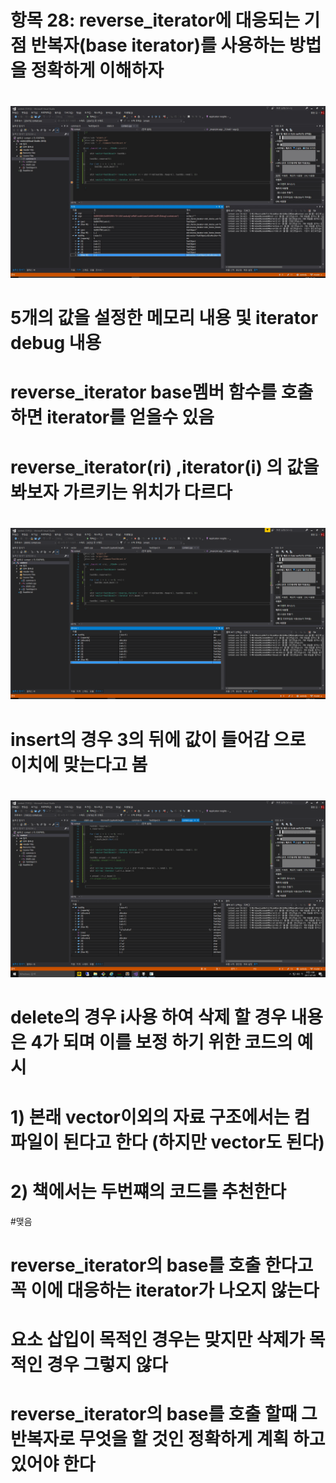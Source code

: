 # 항목 28: reverse_iterator에 대응되는 기점 반복자(base iterator)를 사용하는 방법을 정확하게 이해하자

# 
![alt text](https://github.com/ElementalKiss/AAStudy/blob/master/effstl/book/image/item28_img1.jpg "1")
# 5개의 값을 설정한 메모리 내용 및 iterator debug 내용 
# reverse_iterator base멤버 함수를 호출 하면 iterator를 얻을수 있음
# reverse_iterator(ri) ,iterator(i) 의 값을 봐보자 가르키는 위치가 다르다

#
![alt text](https://github.com/ElementalKiss/AAStudy/blob/master/effstl/book/image/item28_img3.png "3")
# insert의 경우 3의 뒤에 값이 들어감 으로 이치에 맞는다고 봄

#
![alt text](https://github.com/ElementalKiss/AAStudy/blob/master/effstl/book/image/item28_img2.png "2")
# delete의 경우 i사용 하여 삭제 할 경우 내용은 4가 되며 이를 보정 하기 위한 코드의 예시
# 1) 본래 vector이외의 자료 구조에서는 컴파일이 된다고 한다 (하지만 vector도 된다)
# 2) 책에서는 두번쨰의 코드를 추천한다

#맺음
# reverse_iterator의 base를 호출 한다고 꼭 이에 대응하는 iterator가 나오지 않는다
# 요소 삽입이 목적인 경우는 맞지만 삭제가 목적인 경우 그렇지 않다
# reverse_iterator의 base를 호출 할때 그 반복자로 무엇을 할 것인 정확하게 계획 하고 있어야 한다



